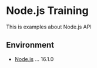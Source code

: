 # Node.js Training

This is examples about Node.js API

## Environment

- [Node.js](https://nodejs.org/dist/latest-v16.x/docs/api/) ... 16.1.0